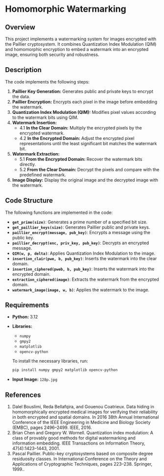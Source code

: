 # **Homomorphic Watermarking**

## **Overview**
This project implements a watermarking system for images encrypted with the Paillier cryptosystem. It combines Quantization Index Modulation (QIM) and homomorphic encryption to embed a watermark into an encrypted image, ensuring both security and robustness.

## **Description**
The code implements the following steps:

1. **Paillier Key Generation:** Generates public and private keys to encrypt the data.
2. **Paillier Encryption:** Encrypts each pixel in the image before embedding the watermark.
3. **Quantization Index Modulation (QIM):** Modifies pixel values according to the watermark bits using QIM.
4. **Watermark Insertion:**
   - 4.1 **In the Clear Domain:** Multiply the encrypted pixels by the encrypted watermark.
   - 4.2 **In the Encrypted Domain:** Adjust the encrypted pixel representations until the least significant bit matches the watermark bit.
5. **Watermark Extraction:**
   - 5.1 **From the Encrypted Domain:** Recover the watermark bits directly.
   - 5.2 **From the Clear Domain:** Decrypt the pixels and compare with the predefined watermark.
6. **Image Display:** Display the original image and the decrypted image with the watermark.

## **Code Structure**
The following functions are implemented in the code:

- **`get_prime(size)`**: Generates a prime number of a specified bit size.
- **`get_paillier_keys(size)`**: Generates Paillier public and private keys.
- **`paillier_encrypt(message, pub_key)`**: Encrypts a message using the public key.
- **`paillier_decrypt(enc, priv_key, pub_key)`**: Decrypts an encrypted message.
- **`QIM(w, p, delta)`**: Applies Quantization Index Modulation to the image.
- **`insertion_clair(pwe, b, pub_key)`**: Inserts the watermark into the clear domain.
- **`insertion_ciphered(pweb, b, pub_key)`**: Inserts the watermark into the encrypted domain.
- **`extraction_ciphered(image)`**: Extracts the watermark from the encrypted domain.
- **`watermark_image(image, w, b)`**: Applies the watermark to the image.

## **Requirements**
- **Python:** 3.12
- **Libraries:**  
  - `numpy`
  - `gmpy2`
  - `matplotlib`
  - `opencv-python`
  
  To install the necessary libraries, run:
  ```bash
  pip install numpy gmpy2 matplotlib opencv-python  
- **Input Image:** `128p.jpg`

## **References**
1. Dalel Bouslimi, Reda Bellafqira, and Gouenou Coatrieux. Data hiding in homomorphically encrypted medical images for verifying their reliability in both encrypted and spatial domains. In 2016 38th Annual International Conference of the IEEE Engineering in Medicine and Biology Society (EMBC), pages 2496–2499. IEEE, 2016.
2. Brian Chen and Gregory W. Wornell. Quantization index modulation: A class of provably good methods for digital watermarking and information embedding. IEEE Transactions on Information Theory, 47(4):1423–1443, 2001.
3. Pascal Paillier. Public-key cryptosystems based on composite degree residuosity classes. In International Conference on the Theory and Applications of Cryptographic Techniques, pages 223–238. Springer, 1999..
